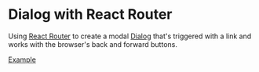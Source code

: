 # Dialog with React Router

<p class="description">
  Using <a href="https://reactrouter.com">React Router</a> to create a modal <a href="/components/dialog">Dialog</a> that's triggered with a link and works with the browser's back and forward buttons.
</p>

<a href="./index.tsx" data-playground>Example</a>
